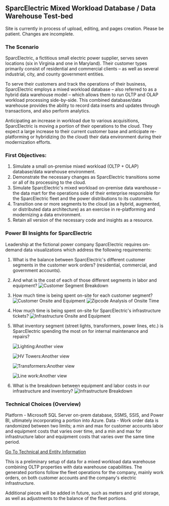 ## SparcElectric Mixed Workload Database / Data Warehouse Test-bed

Site is currently in process of upload, editing, and pages creation.
            Please be patient. Changes are incomplete.
	    
### The Scenario
SparcElectric, a fictitious small electric power supplier, serves seven locations (six in Virginia and one in Maryland).  Their customer types primarily consist of residential and commercial clients – as well as several industrial, city, and county government entities.

To serve their customers and track the operations of their business, SparcElectric employs a mixed workload database – also referred to as a hybrid data warehouse model – which allows them to run OLTP and OLAP workload processing side-by-side. This combined database/data warehouse provides the ability to record data inserts and updates through transactions, and also perform analytics.

Anticipating an increase in workload due to various acquisitions, SparcElectric is moving a portion of their operations to the cloud. They expect a large increase to their current customer base and anticipate re-platforming or hybridizing (to the cloud) their data environment during their modernization efforts.

### First Objectives:
1. Simulate a small on-premise mixed workload (OLTP + OLAP) database/data warehouse environment.
2. Demonstrate the necessary changes as SparcElectric transitions some or all of its processing to the cloud.
3. Simulate SparcElectric's mixed workload on-premise data warehouse – the data mart for the operations side of their enterprise responsible for the SparcElectric fleet and the power distributions to its customers.
4. Transition one or more segments to the cloud (as a hybrid, augmented, or distributed data architecture) as an exercise in re-platforming and modernizing a data environment.
5. Retain all version of the necessary code and insights as a resource.

### Power BI Insights for SparcElectric
Leadership at the fictional power company SparcElectric requires on-demand data visualizations which address the following requirements:

1. What is the balance between SparcElectric's different customer segments in the customer work orders? (residential, commercial, and government accounts).
2. And what is the cost of each of those different segments in labor and equipment?
    ![Customer Segment Breakdown](./powerbi_pix/03CustomerSummary.PNG)



3. How much time is being spent on-site for each customer segment?
    ![Customer Onsite and Equipment](./powerbi_pix/04CustomerComparison.PNG) 
    ![Zipcode Analysis of Onsite Time](./powerbi_pix/05CustomerZipcodeAnalysis.PNG)



4. How much time is being spent on-site for SparcElectric's infrastructure tickets? 
    ![Infrastructure Onsite and Equipment](./powerbi_pix/02InfrastructureComparison.PNG)



5. What inventory segment (street lights, transformers, power lines, etc.) is SparcElectric spending the most on for internal maintenance and repairs?

    ![Lighting:Another view](./powerbi_pix/Lighting2.PNG)

    ![HV Towers:Another view](./powerbi_pix/HighVoltageTowers2.PNG)

    ![Transformers:Another view](./powerbi_pix/Transformers2.PNG)

    ![Line work:Another view](./powerbi_pix/Linework2.PNG)



6. What is the breakdown between equipment and labor costs in our infrastructure and inventory? 
    ![Infrastructure Breakdown](./powerbi_pix/01InfrastructureSummary.PNG)




### Technical Choices (Overview)
Platform - Microsoft SQL Server on-prem database, SSMS, SSIS, and Power BI, ultimately incorporating a portion into Azure. 
Data - Work order data is randomized between two limits; a min and max for customer accounts labor and equipment costs that varies over time, and a min and max for infrastructure labor and equipment costs that varies over the same time period.

[Go To Technical and Entity Information](technical.md)

This is a preliminary setup of data for a mixed workload data warehouse combining
            OLTP properties with data warehouse capabilities.
            The generated portions follow the fleet operations for the company, mainly
            work orders, on both customer accounts and the company's electric infrastructure.

Additional pieces will be added in future, such as meters and grid storage,
             as well as adjustments to the balance of the fleet portions.
             
             
             
